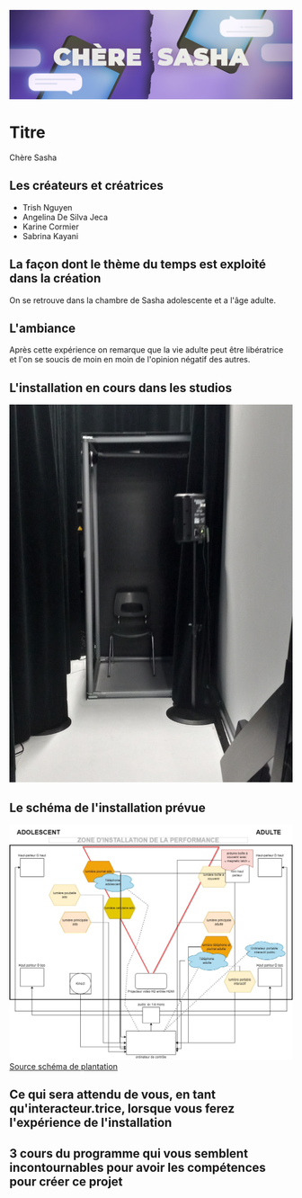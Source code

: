 ![banniere.png](medias/banniere.png)

# Titre

Chère Sasha

## Les créateurs et créatrices

* Trish Nguyen
* Angelina De Silva Jeca
* Karine Cormier
* Sabrina Kayani

## La façon dont le thème du temps est exploité dans la création

On se retrouve dans la chambre de Sasha adolescente et a l'âge adulte.

## L'ambiance

Après cette expérience on remarque que la vie adulte peut être libératrice et l'on se soucis de moin en moin de l'opinion négatif des autres.

## L'installation en cours dans les studios 

![casier.jpg](medias/casier.jpg)

## Le schéma de l'installation prévue 

![plantation.jpeg](medias/plantation.jpeg)
[Source schéma de plantation](https://tim-montmorency.com/2022/projets/Chere-Sasha/docs/web/index.html)
## Ce qui sera attendu de vous, en tant qu'interacteur.trice, lorsque vous ferez l'expérience de l'installation


## 3 cours du programme qui vous semblent incontournables pour avoir les compétences pour créer ce projet



